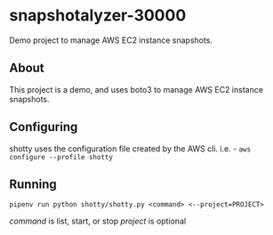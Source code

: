 # snapshotalyzer-30000
Demo project to manage AWS EC2 instance snapshots.

## About
This project is a demo, and uses boto3 to manage AWS EC2 instance snapshots.

## Configuring
shotty uses the configuration file created by the AWS cli. 
i.e. - `aws configure --profile shotty`

## Running
`pipenv run python shotty/shotty.py <command> <--project=PROJECT>`

*command* is list, start, or stop
*project* is optional